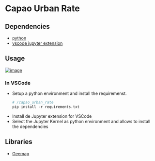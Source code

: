 # Capao Urban Rate

## Dependencies
- [python](https://www.python.org/)
- [vscode jupyter extension](https://github.com/Microsoft/vscode-jupyter)

## Usage

[![image](https://colab.research.google.com/assets/colab-badge.svg)](https://colab.research.google.com/github/gee-community/geemap/blob/master/docs/workshops/GEE_Workshop_2024.ipynb)

### In VSCode
- Setup a python environment and install the requiremenst.
  ```python
  # /capao_urban_rate
  pip install -r requirements.txt
  ```
- Install de Jupyter extension for VSCode
- Select the Jupyter Kernel as python environment and allows to install the dependencies


## Libraries
- [Geemap](https://geemap.org/installation/)